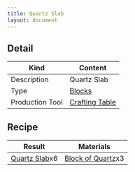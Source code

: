 ```yaml
---
title: Quartz Slab
layout: document
---
```

## Detail

|Kind|Content|
|---|---|
|Description|Quartz Slab|
|Type|[Blocks](Blocks)|
|Production Tool|[Crafting Table](Crafting_Table)|

## Recipe

|Result|Materials|
|---|---|
|[Quartz Slab](Quartz_Slab)x6|[Block of Quartz](Block_of_Quartz)x3|

